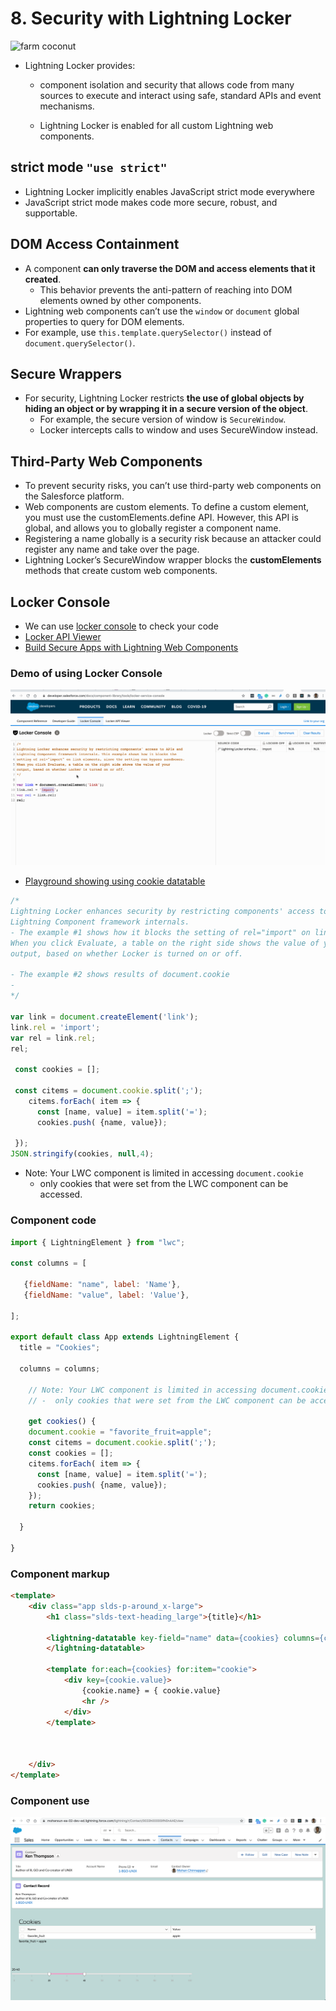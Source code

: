 # 8. Security with Lightning Locker

![farm coconut](https://lh3.googleusercontent.com/proxy/XBDGpQFse1mBHb37rhotlDeObCiUdYEvgu470XKaBaW9IPDl8QIz3pBiweM2eI6VvDMWvS3HZE89mFb0so2xsQBQBrVWIviEIbZs_2tN4hou0GF1qanh_HH8wcX4uVVbnoJ_HeD-HMCkeA_ZOJIiQI36df9MbUAxc2uZrOApP9P0VxxUpDUZmnvT4bIVfdJsEKBVDss0-t04hGROSh4KFACJmdghg8P5xE0tWVffF-JrMjMjiKseyQbGEw=s1920-w1920-h1080-fcrop64=1,000023d6fffffe04-k-no-nd-mv)

- Lightning Locker provides:
    - component isolation and security that allows code from many sources to execute and interact using safe, standard APIs and event mechanisms. 
    
    - Lightning Locker is enabled for all custom Lightning web components.


## strict mode ```"use strict"```
- Lightning Locker implicitly enables JavaScript strict mode everywhere
- JavaScript strict mode makes code more secure, robust, and supportable.



## DOM Access Containment
- A component **can only traverse the DOM and access elements that it created**. 
    - This behavior prevents the anti-pattern of reaching into DOM elements owned by other components.
- Lightning web components can’t use the ```window``` or ```document``` global properties to query for DOM elements. 
- For example, use ```this.template.querySelector()``` instead of ```document.querySelector()```.

## Secure Wrappers
- For security, Lightning Locker restricts **the use of global objects by hiding an object or by wrapping it in a secure version of the object**. 
    - For example, the secure version of window is ```SecureWindow```. 
    - Locker intercepts calls to window and uses SecureWindow instead.

## Third-Party Web Components
- To prevent security risks, you can’t use third-party web components on the Salesforce platform.
- Web components are custom elements. To define a custom element, you must use the customElements.define API. However, this API is global, and allows you to globally register a component name. 
- Registering a name globally is a security risk because an attacker could register any name and take over the page. 
- Lightning Locker’s SecureWindow wrapper blocks the **customElements** methods that create custom web components.

## Locker Console
- We can use [locker console](https://developer.salesforce.com/docs/component-library/tools/locker-service-console) to check your code
- [Locker API Viewer](https://developer.salesforce.com/docs/component-library/tools/locker-service-viewer)
- [Build Secure Apps with Lightning Web Components](https://trailhead.salesforce.com/en/content/learn/modules/secure-clientside-development/build-secure-apps-with-lightning-web-components)

### Demo of using Locker  Console
![Locker console demo](img/c8/locker-1.gif)
- [Playground showing using cookie datatable](https://webcomponents.dev/edit/3lTiTgKhJdAV3u6IRl4F/src/app.js)



```js
/*
Lightning Locker enhances security by restricting components' access to APIs and
Lightning Component framework internals. 
- The example #1 shows how it blocks the setting of rel="import" on link elements, since the setting can bypass sandboxes.
When you click Evaluate, a table on the right side shows the value of your 
output, based on whether Locker is turned on or off.

- The example #2 shows results of document.cookie
- 
*/

var link = document.createElement('link');
link.rel = 'import';
var rel = link.rel;
rel;

 const cookies = [];

 const citems = document.cookie.split(';');
    citems.forEach( item => {
      const [name, value] = item.split('=');
      cookies.push( {name, value});
      
 });
JSON.stringify(cookies, null,4);
```

-  Note: Your LWC component is limited in accessing ```document.cookie```
     - only cookies that were  set from the LWC component can be accessed.

### Component code 
```js
import { LightningElement } from "lwc";

const columns = [

   {fieldName: "name", label: 'Name'},
   {fieldName: "value", label: 'Value'},
    
];

export default class App extends LightningElement {
  title = "Cookies";

  columns = columns;

    // Note: Your LWC component is limited in accessing document.cookie
    // -  only cookies that were set from the LWC component can be accessed.

    get cookies() {
    document.cookie = "favorite_fruit=apple";
    const citems = document.cookie.split(';');
    const cookies = [];
    citems.forEach( item => {
      const [name, value] = item.split('=');
      cookies.push( {name, value});
    });
    return cookies;

  }
  
}

```

### Component markup
```html
<template>
	<div class="app slds-p-around_x-large">
		<h1 class="slds-text-heading_large">{title}</h1>

		<lightning-datatable key-field="name" data={cookies} columns={columns}>
		</lightning-datatable>

		<template for:each={cookies} for:item="cookie">
			<div key={cookie.value}>
				{cookie.name} = { cookie.value}
				<hr />
			</div>
		</template>



	</div>
</template>

```

### Component use

![Cookie component in use](img/c8/cookie-2.png)







